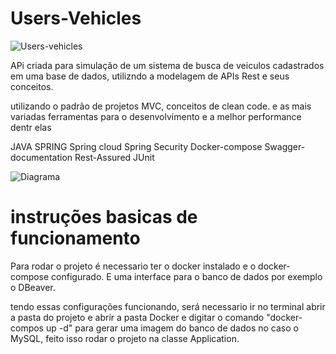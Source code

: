   # Users-Vehicles


![Users-vehicles](https://github.com/Marcos1020/Users-Vehicles/assets/83420181/5fe3a17c-784d-4b34-b95b-bba6f0f66ebe)

APi criada para simulação de um sistema de busca de veiculos cadastrados em uma base de dados, utilizndo a modelagem de APIs Rest e seus conceitos.

utilizando o padrão de projetos MVC, conceitos de clean code. e as mais variadas ferramentas para o desenvolvimento e a melhor performance dentr elas 

  JAVA
  SPRING 
  Spring cloud
  Spring Security
  Docker-compose 
  Swagger-documentation
  Rest-Assured
  JUnit

![Diagrama](https://github.com/Marcos1020/Users-Vehicles/assets/83420181/94d1f4d5-6bbf-4ddf-85b1-4e7b5656ecf1)

  # instruções basicas de funcionamento

Para rodar o projeto é necessario ter o docker instalado e o docker-compose configurado. E uma interface para o banco de dados por exemplo o DBeaver.

tendo essas configurações funcionando, será necessario ir no terminal abrir a pasta do projeto e abrir a pasta Docker e digitar o comando "docker-compos up -d"
para gerar uma imagem do banco de dados no caso o MySQL, feito isso rodar o projeto na classe Application.

